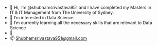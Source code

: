 - 👋 Hi, I’m @shubhamsrivastava951 and I have completed my Masters in IT & IT Management from The University of Sydney. 
- 👀 I’m interested in Data Science 
- 🌱 I’m currently learning all the necessary skills that are relevant to Data Science
- 💞
- 📫 Shubhamsrivastava951@gmail.com

<!---
shubhamsrivastava951/shubhamsrivastava951 is a ✨ special ✨ repository because its `README.md` (this file) appears on your GitHub profile.
You can click the Preview link to take a look at your changes.
--->

